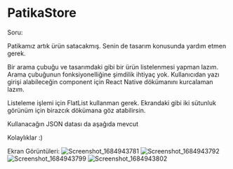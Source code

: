 # PatikaStore
Soru:

Patikamız artık ürün satacakmış. Senin de tasarım konusunda yardım etmen gerek.

Bir arama çubuğu ve tasarımdaki gibi bir ürün listelenmesi yapman lazım. Arama çubuğunun fonksiyonelliğine şimdilik ihtiyaç yok. Kullanıcıdan yazı girişi alabileceğin component için React Native dökümanını kurcalaman lazım.

Listeleme işlemi için FlatList kullanman gerek. Ekrandaki gibi iki sütunluk görünüm için birazcık dökümana göz atabilirsin.

Kullanacağın JSON datası da aşağıda mevcut

Kolaylıklar :)

Ekran Görüntüleri:
![Screenshot_1684943781](https://github.com/yusufcandmrz/PatikaStore/assets/93606208/fb4fc4e6-b4a4-410a-b348-d1ac90049ae2)
![Screenshot_1684943792](https://github.com/yusufcandmrz/PatikaStore/assets/93606208/93b79d1d-e4c1-4e16-a309-f22e485b34da)
![Screenshot_1684943799](https://github.com/yusufcandmrz/PatikaStore/assets/93606208/a5b867fe-6fc8-4b4f-991a-63b040143e68)
![Screenshot_1684943802](https://github.com/yusufcandmrz/PatikaStore/assets/93606208/a27baeef-4247-460e-b65f-8eda3dec03b5)
